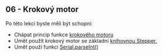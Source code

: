 ## 06 - Krokový motor

Po této lekci byste měli být schopni:

- Chápat princip funkce [krokového motoru](https://cookierobotics.com/042/)
- Umět použít krokový motor se základní [knihovnou Stepper.](https://www.instructables.com/How-to-Control-28BYJ-48-Stepper-Motor-With-ULN2003/)
- Umět použí funkci [Serial.parseInt()](https://www.itnetwork.cz/hardware-pc/arduino/programovaci-jazyk/cteni-uzivatelskych-vstupu-v-arduinu#_funkce-serial-parseint)


